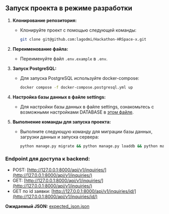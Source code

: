 ## Запуск проекта в режиме разработки

1. **Клонирование репозитория:**
   - Клонируйте проект с помощью следующей команды:
     ```bash
     git clone git@github.com:lagodmi/Hackathon-HRSpace-x.git
     ```

2. **Переименование файла:**
   - Переименуйте файл `.env.example` в `.env`.

3. **Запуск PostgreSQL:**
   - Для запуска PostgreSQL используйте docker-compose:
     ```bash
     docker compose -f docker-compose.postgresql.yml up
     ```

4. **Настройка базы данных в файле settings:**
   - Для настройки базы данных в файле settings, ознакомьтесь с возможными настройками DATABASE в [этом файле](setting_DATABASES).

5. **Выполнение команды для запуска проекта:**
   - Выполните следующую команду для миграции базы данных, загрузки данных и запуска сервера:
     ```bash
     python manage.py migrate && python manage.py loaddb && python manage.py runserver
     ```

### Endpoint для доступа к backend:

- POST: [http://127.0.0.1:8000/api/v1/inquiries/](http://127.0.0.1:8000/api/v1/inquiries/)
- GET: [http://127.0.0.1:8000/api/v1/inquiries/](http://127.0.0.1:8000/api/v1/inquiries/)
- GET по id заявки: [http://127.0.0.1:8000/api/v1/inquiries/id/](http://127.0.0.1:8000/api/v1/inquiries/id/)

**Ожидаемый JSON:** [expected_json.json](expected%20_json.json)
